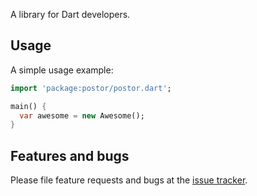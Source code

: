 A library for Dart developers.

## Usage

A simple usage example:

```dart
import 'package:postor/postor.dart';

main() {
  var awesome = new Awesome();
}
```

## Features and bugs

Please file feature requests and bugs at the [issue tracker][tracker].

[tracker]: http://example.com/issues/replaceme
